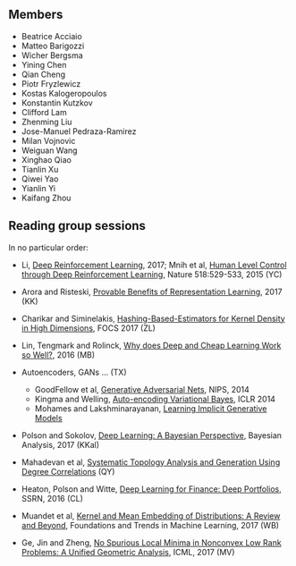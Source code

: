 ## Members

* Beatrice Acciaio
* Matteo Barigozzi
* Wicher Bergsma
* Yining Chen
* Qian Cheng
* Piotr Fryzlewicz
* Kostas Kalogeropoulos
* Konstantin Kutzkov
* Clifford Lam
* Zhenming Liu
* Jose-Manuel Pedraza-Ramirez
* Milan Vojnovic
* Weiguan Wang
* Xinghao Qiao
* Tianlin Xu
* Qiwei Yao
* Yianlin Yi
* Kaifang Zhou


## Reading group sessions

In no particular order:

* Li, [Deep Reinforcement Learning](https://arxiv.org/pdf/1701.07274.pdf), 2017; Mnih et al, [Human Level Control through Deep Reinforcement Learning](https://www.nature.com/articles/nature14236), Nature 518:529-533, 2015 (YC)

* Arora and Risteski, [Provable Benefits of Representation Learning](https://arxiv.org/pdf/1706.04601.pdf), 2017 (KK)

* Charikar and Siminelakis, [Hashing-Based-Estimators for Kernel Density in High Dimensions](http://ieee-focs.org/FOCS-2017-Papers/3464b032.pdf), FOCS 2017 (ZL)

* Lin, Tengmark and Rolinck, [
Why does Deep and Cheap Learning Work so Well?](https://arxiv.org/abs/1608.08225), 2016 (MB)

* Autoencoders, GANs ... (TX)
   * GoodFellow et al, [Generative Adversarial Nets](https://papers.nips.cc/paper/5423-generative-adversarial-nets.pdf), NIPS, 2014 
   * Kingma and Welling, [Auto-encoding Variational Bayes](https://arxiv.org/abs/1312.6114), ICLR 2014
   * Mohames and Lakshminarayanan, [Learning Implicit Generative Models](https://arxiv.org/abs/1610.03483)

* Polson and Sokolov, [Deep Learning: A Bayesian Perspective](https://projecteuclid.org/euclid.ba/1510801992), Bayesian Analysis, 2017 (KKal)

* Mahadevan et al, [Systematic Topology Analysis and Generation
Using Degree Correlations](http://www.sysnet.ucsd.edu/~pmahadevan/publications/degcor-sigcomm06.pdf) (QY)

* Heaton, Polson and Witte, [Deep Learning for Finance: Deep Portfolios](https://papers.ssrn.com/sol3/papers.cfm?abstract_id=2838013), SSRN, 2016 (CL)

* Muandet et al, [Kernel and Mean Embedding of Distributions: A Review and Beyond](https://arxiv.org/abs/1605.09522), Foundations and Trends in Machine Learning, 2017 (WB)

* Ge, Jin and Zheng, [No Spurious Local Minima in Nonconvex Low Rank Problems: A Unified Geometric Analysis](http://proceedings.mlr.press/v70/ge17a/ge17a-supp.pdf), ICML, 2017 (MV)


